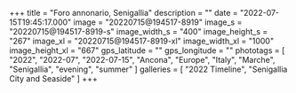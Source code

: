 +++
title = "Foro annonario, Senigallia"
description = ""
date = "2022-07-15T19:45:17.000"
image = "20220715@194517-8919"
image_s = "20220715@194517-8919-s"
image_width_s = "400"
image_height_s = "267"
image_xl = "20220715@194517-8919-xl"
image_width_xl = "1000"
image_height_xl = "667"
gps_latitude = ""
gps_longitude = ""
phototags = [ "2022", "2022-07", "2022-07-15", "Ancona", "Europe", "Italy", "Marche", "Senigallia", "evening", "summer" ]
galleries = [ "2022 Timeline", "Senigallia City and Seaside" ]
+++
